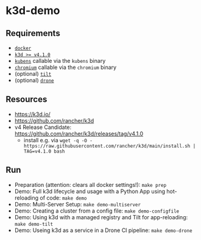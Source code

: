 # k3d-demo

## Requirements

- [`docker`](https://docs.docker.com/get-docker/)
- [`k3d >= v4.1.0`](https://k3d.io/#installation)
- [`kubens`](https://github.com/ahmetb/kubectx) callable via the `kubens` binary
- [`chromium`](https://www.chromium.org/Home) callable via the `chromium` binary
- (optional) [`tilt`](https://docs.tilt.dev/install.html)
- (optional) [`drone`](https://docs.drone.io/cli/install/)

## Resources

- <https://k3d.io/>
- <https://github.com/rancher/k3d>
- v4 Release Candidate: <https://github.com/rancher/k3d/releases/tag/v4.1.0>
  - install e.g. via `wget -q -O - https://raw.githubusercontent.com/rancher/k3d/main/install.sh | TAG=v4.1.0 bash`
  
## Run

- Preparation (attention: clears all docker settings!): `make prep`
- Demo: Full k3d lifecycle and usage with a Python App using hot-reloading of code: `make demo`
- Demo: Multi-Server Setup: `make demo-multiserver`
- Demo: Creating a cluster from a config file: `make demo-configfile`
- Demo: Using k3d with a managed registry and Tilt for app-reloading: `make demo-tilt`
- Demo: Useing k3d as a service in a Drone CI pipeline: `make demo-drone`
